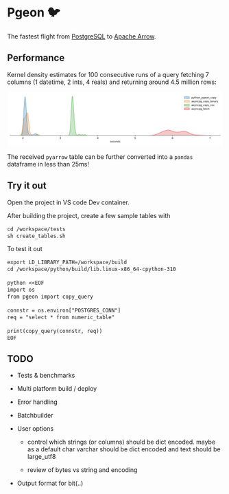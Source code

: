 # Pgeon 🐦

The fastest flight from [PostgreSQL](https://www.postgresql.org/) to [Apache Arrow](https://arrow.apache.org/).

## Performance

Kernel density estimates for 100 consecutive runs of a query fetching 7 columns (1 datetime, 2 ints, 4 reals)
and returning around 4.5 million rows:

![](benchmark.svg)

The received `pyarrow` table can be further converted into a `pandas` dataframe in less than 25ms!

## Try it out

Open the project in VS code Dev container.

After building the project, create a few sample tables with

```shell
cd /workspace/tests
sh create_tables.sh
```

To test it out
```shell
export LD_LIBRARY_PATH=/workspace/build
cd /workspace/python/build/lib.linux-x86_64-cpython-310

python <<EOF
import os
from pgeon import copy_query

connstr = os.environ["POSTGRES_CONN"]
req = "select * from numeric_table"

print(copy_query(connstr, req))
EOF
```

## TODO

* Tests & benchmarks

* Multi platform build / deploy

* Error handling

* Batchbuilder

* User options

    - control which strings (or columns) should be dict encoded. maybe as a default char varchar should be dict encoded and text should be large_utf8

    - review of bytes vs string and encoding

* Output format for bit(..)
